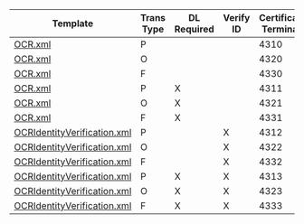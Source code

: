 | Template                     | Trans Type  | DL  Required  | Verify  ID  | Certification Terminal ID  |
|------------------------------|-------------|---------------|-------------|----------------------------|
| [OCR.xml](OCR.xml)                      | P           |               |             | 4310                       |
| [OCR.xml](OCR.xml)                      | O           |               |             | 4320                       |
| [OCR.xml](OCR.xml)                      | F           |               |             | 4330                       |
| [OCR.xml](OCR.xml)                      | P           | X             |             | 4311                       |
| [OCR.xml](OCR.xml)                      | O           | X             |             | 4321                       |
| [OCR.xml](OCR.xml)                      | F           | X             |             | 4331                       |
| [OCRIdentityVerification.xml](OCRIdentityVerification.xml)  | P           |               | X           | 4312                       |
| [OCRIdentityVerification.xml](OCRIdentityVerification.xml)  | O           |               | X           | 4322                       |
| [OCRIdentityVerification.xml](OCRIdentityVerification.xml)  | F           |               | X           | 4332                       |
| [OCRIdentityVerification.xml](OCRIdentityVerification.xml)  | P           | X             | X           | 4313                       |
| [OCRIdentityVerification.xml](OCRIdentityVerification.xml)  | O           | X             | X           | 4323                       |
| [OCRIdentityVerification.xml](OCRIdentityVerification.xml)  | F           | X             | X           | 4333                       |
